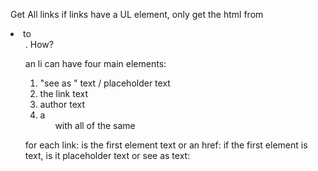 Get All links 
if links have a UL element, only get the html from <li> to <ul>. How? 

an li can have four main elements: 
1. "see as " text / placeholder text
2. the <a> link text</a>
3. author text 
4. a <ul> with all of the same 

for each link:
    is the first element text or an href:
        if the first element is text, is it placeholder text or see as text:
            
